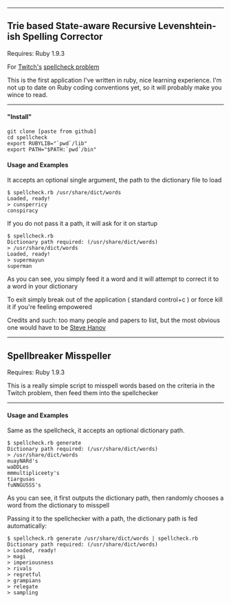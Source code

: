 - - -

## Trie based State-aware Recursive Levenshtein-ish Spelling Corrector

Requires: Ruby 1.9.3

For [Twitch's](http://twitch.tv) [spellcheck problem](http://www.twitch.tv/problems/spellcheck)

This is the first application I've written in ruby, nice learning experience.
I'm not up to date on Ruby coding conventions yet, so it will probably make you wince to read.

- - -

#### "Install"

```
git clone [paste from github]
cd spellcheck
export RUBYLIB="`pwd`/lib"
export PATH="$PATH:`pwd`/bin"
```

#### Usage and Examples

It accepts an optional single argument, the path to the dictionary file to load

```
$ spellcheck.rb /usr/share/dict/words
Loaded, ready!
> cunsperricy
conspiracy
```

If you do not pass it a path, it will ask for it on startup

```
$ spellcheck.rb
Dictionary path required: (/usr/share/dict/words)
> /usr/share/dict/words
Loaded, ready!
> supermayun
superman
```

As you can see, you simply feed it a word and it will attempt to correct it to a word in your dictionary

To exit simply break out of the application ( standard control+c ) or force kill it if you're feeling empowered

Credits and such: too many people and papers to list, but the most obvious one would have to be [Steve Hanov](http://stevehanov.ca)

- - -

## Spellbreaker Misspeller

Requires: Ruby 1.9.3

This is a really simple script to misspell words based on the criteria in the Twitch problem, then feed them into the spellchecker

- - -

#### Usage and Examples

Same as the spellcheck, it accepts an optional dictionary path.

```
$ spellcheck.rb generate
Dictionary path required: (/usr/share/dict/words)
> /usr/share/dict/words
muayNARd's
waDDLes
mmmultipliceety's
tiargusas
fuNNGUSSS's
```
As you can see, it first outputs the dictionary path, then randomly chooses a word from the dictionary to misspell

Passing it to the spellchecker with a path, the dictionary path is fed automatically:

```
$ spellcheck.rb generate /usr/share/dict/words | spellcheck.rb
Dictionary path required: (/usr/share/dict/words)
> Loaded, ready!
> magi
> imperiousness
> rivals
> regretful
> grampians
> relegate
> sampling
```
